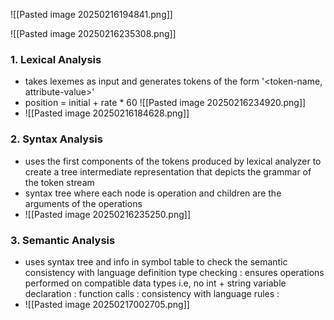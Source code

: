 
![[Pasted image 20250216194841.png]]

![[Pasted image 20250216235308.png]]
### 1. Lexical Analysis
- takes lexemes as input and generates tokens of the form '<token-name, attribute-value>'
- position = initial + rate * 60
	![[Pasted image 20250216234920.png]]
- ![[Pasted image 20250216184628.png]]
### 2. Syntax Analysis
- uses the first components of the tokens produced by lexical analyzer to create a tree intermediate representation that depicts the grammar of the token stream
- syntax tree where each node is operation and children are the arguments of the operations
- ![[Pasted image 20250216235250.png]]

### 3. Semantic Analysis
- uses syntax tree and info in symbol table to check the semantic consistency with language definition
	type checking : ensures operations performed on compatible data types i.e, no int + string
	variable declaration : 
	function calls :
	consistency with language rules :
- ![[Pasted image 20250217002705.png]]
